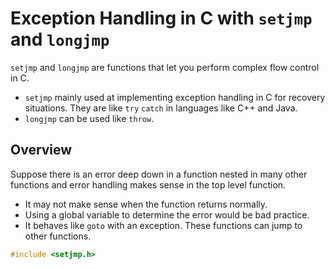 # Exception Handling in C with `setjmp` and `longjmp`

`setjmp` and `longjmp` are functions that let you perform complex flow control
in C.

- `setjmp` mainly used at implementing exception handling in C for recovery
  situations. They are like `try` `catch` in languages like C++ and Java.
- `longjmp` can be used like `throw`.

## Overview

Suppose there is an error deep down in a function nested in many other
functions and error handling makes sense in the top level function.

- It may not make sense when the function returns normally.
- Using a global variable to determine the error would be bad practice.
- It behaves like `goto` with an exception. These functions can jump to
  other functions.

```c
#include <setjmp.h>
```
